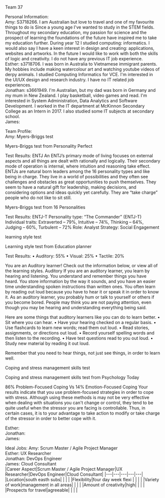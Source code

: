 Team 37

Personal Information: <br/>
Amy: S3718266. I am Australian but love to travel and one of my favourite things to do is Since a young age I've wanted to study in the STEM fields. Throughout my secondary education, my passion for science and the prospect of learning the foundations of the future have inspired me to take my education further. During year 12 I studied computing: informatics. I would also say I have a keen interest in design and creating: applications, websites and artworks. In the future I would like to work with both the skills of logic and creativity. I do not have any previous IT job experience. <br/>
Esther: s3718706. I was born in Australia to Vietnamese immigrant parents. My hobbies include making watercolour art and watching youtube videos of derpy animals. I studied Computing Informatics for VCE. I'm interested in the UI/UX design and research industry. I have no IT related job experiences.<br/>
Jonathan: s3661949. I'm Australian, but my dad was born in Germany and my mum in New Zealand. I play basketball, video games
and read. I'm interested in System Administration, Data Analytics and Software Development. I worked in the IT department at
McKinnon Secondary College as an Intern in 2017. I also studied some IT subjects at secondary school. <br/>
James:  <br/>

Team Profile: <br/>
Amy: Myers-Briggs test

Myers-Briggs test from Personality Perfect 

Test Results: 
ENTJ 
An ENTJ’s primary mode of living focuses on external aspects and all things are dealt with rationally and logically. Their secondary mode of operation is internal, where intuition and reasoning take effect. ENTJs are natural born leaders among the 16 personality types and like being in charge. They live in a world of possibilities and they often see challenges and obstacles as great opportunities to push themselves. They seem to have a natural gift for leadership, making decisions, and considering options and ideas quickly yet carefully. They are “take charge” people who do not like to sit still. 

Myers-Briggs test from 16 Personalities 

Test Results: 
ENTJ-T 
Personality type: “The Commander” (ENTJ-T) 
Individual traits: Extraverted – 79%, Intuitive – 74%, Thinking – 64%, Judging – 60%, Turbulent – 72% 
Role: Analyst 
Strategy: Social Engagement



learning style test

Learning style test from Education planner 

Test Results: 
• Auditory: 55% 
• Visual: 25% 
• Tactile: 20% 

You are an Auditory learner! Check out the information below, or view all of the learning styles. Auditory 
If you are an auditory learner, you learn by hearing and listening. You understand and remember things you have heard. You store information by the way it sounds, and you have an easier time understanding spoken instructions than written ones. You often learn by reading out loud because you have to hear it or speak it in order to know it. 
As an auditory learner, you probably hum or talk to yourself or others if you become bored. People may think you are not paying attention, even though you may be hearing and understanding everything being said. 

Here are some things that auditory learners like you can do to learn better. 
• Sit where you can hear. 
• Have your hearing checked on a regular basis. 
• Use flashcards to learn new words; read them out loud. 
• Read stories, assignments, or directions out loud. 
• Record yourself spelling words and then listen to the recording. 
• Have test questions read to you out loud. 
• Study new material by reading it out loud. 

Remember that you need to hear things, not just see things, in order to learn well.



Coping and stress management skills test

Coping and stress management skills test from	Psychology Today 

86% Problem-Focused Coping Vs 14% Emotion-Focused Coping 
Your results indicate that you use problem-focused strategies in order to cope with stress. Although using these methods is may not be very effective when dealing with situations you can't change or control, they tend to be quite useful when the stressor you are facing is controllable. Thus, in certain cases, it is to your advantage to take action to modify or take charge of the stressor in order to better cope with it. <br/>


Esther: <br/>
Jonathan: <br/>
James:  <br/>

Ideal Jobs:
Amy: Scrum Master / Agile Project Manager <br/>
Esther: UX Researcher<br/>
Jonathan: DevOps Engineer <br/>
James: Cloud Consultant <br/>
|Career Aspect|Scrum Master / Agile Project Manager|UX Researcher|DevOps Engineer|Cloud Consultant|
|---|---|---|---|---|
|Location|south easth subs| | | |
|Flexibility|four day week flexi | | | |
|Variety of work|management in all areas| | | |
|Amount of creativity|high| | | |
|Prospects for travel|agreeable| | | |
